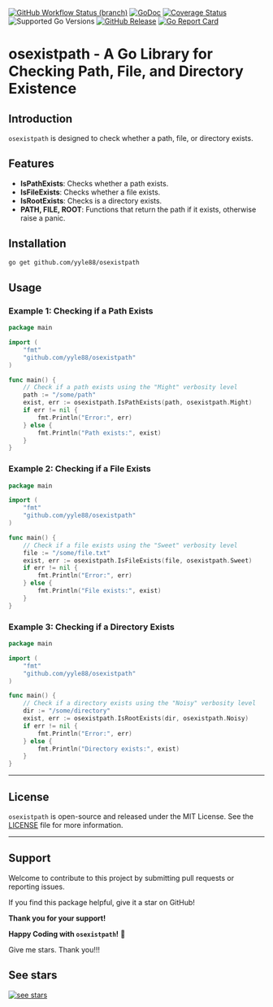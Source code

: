 [![GitHub Workflow Status (branch)](https://img.shields.io/github/actions/workflow/status/yyle88/osexistpath/release.yml?branch=main&label=BUILD)](https://github.com/yyle88/osexistpath/actions/workflows/release.yml?query=branch%3Amain)
[![GoDoc](https://pkg.go.dev/badge/github.com/yyle88/osexistpath)](https://pkg.go.dev/github.com/yyle88/osexistpath)
[![Coverage Status](https://img.shields.io/coveralls/github/yyle88/osexistpath/master.svg)](https://coveralls.io/github/yyle88/osexistpath?branch=main)
![Supported Go Versions](https://img.shields.io/badge/Go-1.22%2C%201.23-lightgrey.svg)
[![GitHub Release](https://img.shields.io/github/release/yyle88/osexistpath.svg)](https://github.com/yyle88/osexistpath/releases)
[![Go Report Card](https://goreportcard.com/badge/github.com/yyle88/osexistpath)](https://goreportcard.com/report/github.com/yyle88/osexistpath)

# osexistpath - A Go Library for Checking Path, File, and Directory Existence

## Introduction

`osexistpath` is designed to check whether a path, file, or directory exists.

## Features

- **IsPathExists**: Checks whether a path exists.
- **IsFileExists**: Checks whether a file exists.
- **IsRootExists**: Checks is a directory exists.
- **PATH, FILE, ROOT**: Functions that return the path if it exists, otherwise raise a panic.

## Installation

```bash
go get github.com/yyle88/osexistpath
```

## Usage

### Example 1: Checking if a Path Exists

```go
package main

import (
	"fmt"
	"github.com/yyle88/osexistpath"
)

func main() {
	// Check if a path exists using the "Might" verbosity level
	path := "/some/path"
	exist, err := osexistpath.IsPathExists(path, osexistpath.Might)
	if err != nil {
		fmt.Println("Error:", err)
	} else {
		fmt.Println("Path exists:", exist)
	}
}
```

### Example 2: Checking if a File Exists

```go
package main

import (
	"fmt"
	"github.com/yyle88/osexistpath"
)

func main() {
	// Check if a file exists using the "Sweet" verbosity level
	file := "/some/file.txt"
	exist, err := osexistpath.IsFileExists(file, osexistpath.Sweet)
	if err != nil {
		fmt.Println("Error:", err)
	} else {
		fmt.Println("File exists:", exist)
	}
}
```

### Example 3: Checking if a Directory Exists

```go
package main

import (
	"fmt"
	"github.com/yyle88/osexistpath"
)

func main() {
	// Check if a directory exists using the "Noisy" verbosity level
	dir := "/some/directory"
	exist, err := osexistpath.IsRootExists(dir, osexistpath.Noisy)
	if err != nil {
		fmt.Println("Error:", err)
	} else {
		fmt.Println("Directory exists:", exist)
	}
}
```

---

## License

`osexistpath` is open-source and released under the MIT License. See the [LICENSE](LICENSE) file for more information.

---

## Support

Welcome to contribute to this project by submitting pull requests or reporting issues.

If you find this package helpful, give it a star on GitHub!

**Thank you for your support!**

**Happy Coding with `osexistpath`!** 🎉

Give me stars. Thank you!!!

## See stars
[![see stars](https://starchart.cc/yyle88/osexistpath.svg?variant=adaptive)](https://starchart.cc/yyle88/osexistpath)
